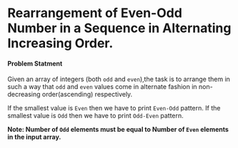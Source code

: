 # Rearrangement of Even-Odd Number in a Sequence in Alternating Increasing Order.

#### Problem Statment
Given an array of integers (both `odd` and `even`),the task is to arrange them in such a way that `odd` and `even` values come in alternate fashion in non-decreasing order(ascending) respectively.

If the smallest value is `Even` then we have to print `Even-Odd` pattern.
If the smallest value is `Odd` then we have to print `Odd-Even` pattern.

**Note: Number of `Odd` elements must be equal to Number of `Even` elements in the input array.**